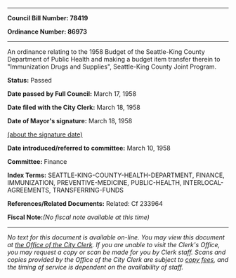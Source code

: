 

********

**Council Bill Number: 78419**
   
**Ordinance Number: 86973**
********

 An ordinance relating to the 1958 Budget of the Seattle-King County Department of Public Health and making a budget item transfer therein to "Immunization Drugs and Supplies", Seattle-King County Joint Program.

**Status:** Passed
   
**Date passed by Full Council:** March 17, 1958
   
**Date filed with the City Clerk:** March 18, 1958
   
**Date of Mayor's signature:** March 18, 1958
   
[(about the signature date)](/~public/approvaldate.htm)
   
   
   
**Date introduced/referred to committee:** March 10, 1958
   
**Committee:** Finance
   
   
**Index Terms:** SEATTLE-KING-COUNTY-HEALTH-DEPARTMENT, FINANCE, IMMUNIZATION, PREVENTIVE-MEDICINE, PUBLIC-HEALTH, INTERLOCAL-AGREEMENTS, TRANSFERRING-FUNDS

**References/Related Documents:** Related: Cf 233964

**Fiscal Note:**_(No fiscal note available at this time)_
********

_No text for this document is available on-line. You may view this document at [the Office of the City Clerk](http://www.seattle.gov/leg/clerk/contactUs.htm). If you are unable to visit the Clerk's Office, you may request a copy or scan be made for you by Clerk staff. Scans and copies provided by the Office of the City Clerk are subject to [copy fees](http://clerk.seattle.gov/~public/clerkfees.htm), and the timing of service is dependent on the availability of staff._

